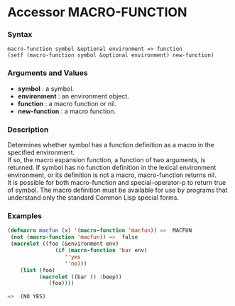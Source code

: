 <!-- Generated on 05/10/2020 by https://github.com/anto2oo/clhs-evolved -->

# Accessor MACRO-FUNCTION

### Syntax
`macro-function symbol &optional environment => function`  
`(setf (macro-function symbol &optional environment) new-function)`  


### Arguments and Values
- **symbol** : a symbol.   
- **environment** : an environment object.   
- **function** : a macro function or nil.   
- **new-function** : a macro function.   


### Description
Determines whether symbol has a function definition as a macro in the specified environment.  
If so, the macro expansion function, a function of two arguments, is returned. If symbol has no function definition in the lexical environment environment, or its definition is not a macro, macro-function returns nil.  
It is possible for both macro-function and  special-operator-p  to return true of symbol. The macro definition must be available for use by programs that understand only the standard Common Lisp special forms.



### Examples
```lisp 
(defmacro macfun (x) '(macro-function 'macfun)) =>  MACFUN 
 (not (macro-function 'macfun)) =>  false
 (macrolet ((foo (&environment env)
               (if (macro-function 'bar env)
                  ''yes
                  ''no)))
    (list (foo)
          (macrolet ((bar () :beep))
             (foo))))
 
=>  (NO YES)
```
